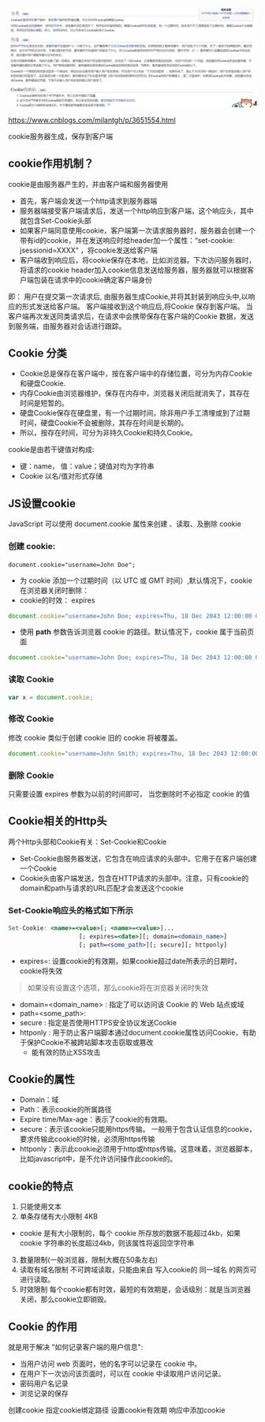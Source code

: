 ![Image text](img/cookie.png)

https://www.cnblogs.com/milantgh/p/3651554.html

cookie服务器生成，保存到客户端
## cookie作用机制？
cookie是由服务器产生的，并由客户端和服务器使用
+ 首先，客户端会发送一个http请求到服务器端
+ 服务器端接受客户端请求后，发送一个http响应到客户端，这个响应头，其中就包含Set-Cookie头部
+ 如果客户端同意使用cookie，客户端第一次请求服务器时，服务器会创建一个带有id的cookie，并在发送响应时给header加一个属性：“set-cookie: jsessionid=XXXX” ，将cookie发送给客户端
+ 客户端收到响应后，将cookie保存在本地，比如浏览器。下次访问服务器时，将请求的cookie header加入cookie信息发送给服务器，服务器就可以根据客户端包装在请求中的cookie确定客户端身份

即： 用户在提交第一次请求后, 由服务器生成Cookie,并将其封装到响应头中,以响应的形式发送给客户端。
客户端接收到这个响应后,将Cookie 保存到客户端。
当客户端再次发送同类请求后，在请求中会携带保存在客户端的Cookie 数据，发送到服务端，由服务器对会话进行跟踪。


## Cookie 分类
+ Cookie总是保存在客户端中，按在客户端中的存储位置，可分为内存Cookie和硬盘Cookie.
+ 内存Cookie由浏览器维护，保存在内存中，浏览器关闭后就消失了，其存在时间是短暂的。
+ 硬盘Cookie保存在硬盘里，有一个过期时间，除非用户手工清埋或到了过期时间，硬盘Cookie不会被删除，其存在时间是长期的。
+ 所以，按存在时间，可分为非持久Cookie和持久Cookie。

cookie是由若干键值对构成: 
+ 键：name， 值：value；键值对均为字符串
+ Cookie 以名/值对形式存储

## JS设置cookie
JavaScript 可以使用 document.cookie 属性来创建 、读取、及删除 cookie
### 创建 cookie: 
`document.cookie="username=John Doe";`
+ 为 cookie 添加一个过期时间（以 UTC 或 GMT 时间）,默认情况下，cookie 在浏览器关闭时删除：
+ cookie的时效： expires
```js
document.cookie="username=John Doe; expires=Thu, 18 Dec 2043 12:00:00 GMT";
```
+ 使用 **path** 参数告诉浏览器 cookie 的路径。默认情况下，cookie 属于当前页面
```js
document.cookie="username=John Doe; expires=Thu, 18 Dec 2043 12:00:00 GMT; path=/";
```
### 读取 Cookie
```js
var x = document.cookie;
```
### 修改 Cookie
修改 cookie 类似于创建 cookie 旧的 cookie 将被覆盖。
```js
document.cookie="username=John Smith; expires=Thu, 18 Dec 2043 12:00:00 GMT; path=/";
```
###  删除 Cookie
只需要设置 expires 参数为以前的时间即可，
当您删除时不必指定 cookie 的值

## Cookie相关的Http头
两个Http头部和Cookie有关：Set-Cookie和Cookie
+ Set-Cookie由服务器发送，它包含在响应请求的头部中。它用于在客户端创建一个Cookie
+ Cookie头由客户端发送，包含在HTTP请求的头部中。注意，只有cookie的domain和path与请求的URL匹配才会发送这个cookie
### Set-Cookie响应头的格式如下所示
```jsx
Set-Cookie: <name>=<value>[; <name>=<value>]...
                    [; expires=<date>][; domain=<domain_name>]
                    [; path=<some_path>][; secure][; httponly]
```
+ expires=<date>: 设置cookie的有效期，如果cookie超过date所表示的日期时，cookie将失效
>如果没有设置这个选项，那么cookie将在浏览器关闭时失效
+ domain=<domain_name> : 指定了可以访问该 Cookie 的 Web 站点或域
+ path=<some_path>:
+  secure   : 指定是否使用HTTPS安全协议发送Cookie
+ httponly : 用于防止客户端脚本通过document.cookie属性访问Cookie，有助于保护Cookie不被跨站脚本攻击窃取或篡改
    + 能有效的防止XSS攻击

## Cookie的属性
+ Domain：域
+ Path：表示cookie的所属路径
+ Expire time/Max-age：表示了cookie的有效期。
+ secure：表示该cookie只能用https传输。 一般用于包含认证信息的cookie，要求传输此cookie的时候，必须用https传输
+ httponly：表示此cookie必须用于http或https传输。这意味着，浏览器脚本，比如javascript中，是不允许访问操作此cookie的。


## cookie的特点
1. 只能使用文本
2. 单条存储有大小限制 4KB
+ cookie 是有大小限制的，每个 cookie 所存放的数据不能超过4kb，如果 cookie 字符串的长度超过4kb，则该属性将返回空字符串
3. 数量限制(一般浏览器，限制大概在50条左右)
4. 读取有域名限制 不可跨域读取，只能由来自 写入cookie的 同一域名 的网页可进行读取。
5. 时效限制 每个cookie都有时效，最短的有效期是，会话级别：就是当浏览器关闭，那么cookie立即销毁。

## Cookie 的作用
就是用于解决 "如何记录客户端的用户信息":
+ 当用户访问 web 页面时，他的名字可以记录在 cookie 中。
+ 在用户下一次访问该页面时，可以在 cookie 中读取用户访问记录。
+ 密码用户名记录
+ 浏览记录的保存

创建cookie
指定cookie绑定路径
设置cookie有效期
响应中添加cookie
